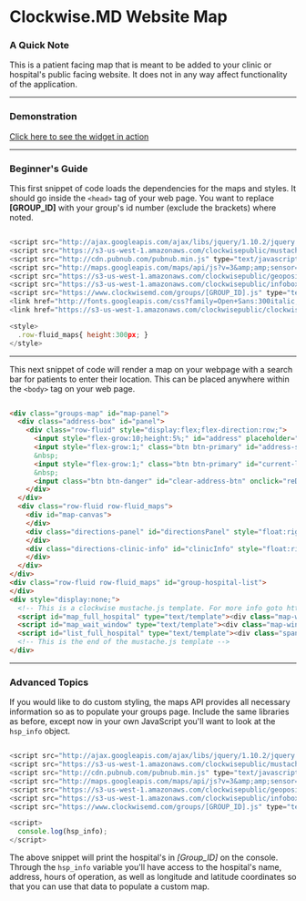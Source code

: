 # Clockwise.MD Website Map
### A Quick Note
This is a patient facing map that is meant to be added to your clinic or hospital's public
facing website.  It does not in any way affect functionality of the application.

---
### Demonstration
[Click here to see the widget in action](http://lightshedhealth.github.io/Website-Map-API/)

---
### Beginner's Guide
This first snippet of code loads the dependencies for the maps and styles.  It should go inside the
`<head>` tag of your web page.  You want to replace __[GROUP_ID]__ with your group's id number
(exclude the brackets) where noted.

```javascript

<script src="http://ajax.googleapis.com/ajax/libs/jquery/1.10.2/jquery.min.js"></script>
<script src="https://s3-us-west-1.amazonaws.com/clockwisepublic/mustache.js"></script>
<script src="http://cdn.pubnub.com/pubnub.min.js" type="text/javascript"></script>
<script src="http://maps.googleapis.com/maps/api/js?v=3&amp;amp;sensor=false" type="text/javascript"></script>
<script src="https://s3-us-west-1.amazonaws.com/clockwisepublic/geoposition.js"></script>
<script src="https://s3-us-west-1.amazonaws.com/clockwisepublic/infobox.js"></script>
<script src="https://www.clockwisemd.com/groups/[GROUP_ID].js" type="text/javascript"></script>
<link href="http://fonts.googleapis.com/css?family=Open+Sans:300italic,400italic,600italic,300,400,600" media="screen" rel="stylesheet" />
<link href="https://s3-us-west-1.amazonaws.com/clockwisepublic/clockwise_map.css" media="all" rel="stylesheet" />

<style>
  .row-fluid_maps{ height:300px; }
</style>

```

---
This next snippet of code will render a map on your webpage with a search bar for patients to enter their location.  This can be placed anywhere within the
`<body>` tag on your web page.

```html

<div class="groups-map" id="map-panel">
  <div class="address-box" id="panel">
    <div class="row-fluid" style="display:flex;flex-direction:row;">
      <input style="flex-grow:10;height:5%;" id="address" placeholder="Current Address" type="text" value="" />
      <input style="flex-grow:1;" class="btn btn-primary" id="address-search-btn" onclick="codeAddress()" type="button" value="Search Nearby" />
      &nbsp;
      <input style="flex-grow:1;" class="btn btn-primary" id="current-location-btn" onclick="findPosition()" style="display:none;" type="button" value="Use My Location" />
      &nbsp;
      <input class="btn btn-danger" id="clear-address-btn" onclick="reDrawMap()" style="display:none;flex-grow:1;" type="button" value="Clear Search" />
    </div>
  </div>
  <div class="row-fluid row-fluid_maps">
    <div id="map-canvas">
    </div>
    <div class="directions-panel" id="directionsPanel" style="float:right;height:65%;display:none">
    </div>
    <div class="directions-clinic-info" id="clinicInfo" style="float:right;height:35%;display:none">
    </div>
  </div>
</div>
<div class="row-fluid row-fluid_maps" id="group-hospital-list">
</div>
<div style="display:none;">
  <!-- This is a clockwise mustache.js template. For more info goto https://mustache.github.io/ -->
  <script id="map_full_hospital" type="text/template"><div class="map-window-full" id="hospital-window-{{id}}"><h5 class="opensans"><strong>{{{hospital_name_link}}}</strong></h5><h5 class="opensans">{{{drive_time}}}</h5><h5 class="opensans"><strong class="current_wait_placeholder">{{{current_queue_length}}}</strong>&nbsp;patient in line.</h5><h5 class="opensans">{{{address_1}}}</h5><h5 class="opensans">{{{address_2}}}</h5><h5 class="opensans">{{{city}}}, {{{state}}} {{{zip}}}</h5><h5 class="opensans">{{{phone_number}}}</h5>{{{schedule_button}}}</div></script>
  <script id="map_wait_window" type="text/template"><div class="map-window-wait" id="hospital-window-{{id}}"><h5 class="opensans"><strong>{{{hospital_name_link}}}</strong></h5><h5 class="opensans">{{{drive_time}}}</h5><h5 class="opensans"><strong class="current_wait_placeholder">{{{current_queue_length}}}</strong>&nbsp;patient in line.</h5></div></script>
  <script id="list_full_hospital" type="text/template"><div class="span4 margin-group margin-top text-center" id="list-hospital-{{id}}" style="height:300px"><h4 class="opensans"><a class="map-tooltip" onclick="focusMap({{id}})" target="_blank" title=""><img src="{{icon_url}}" />&nbsp;</a><strong>{{{hospital_name_link}}}</strong></h4><h4 class="opensans drive_time_header">{{{drive_time}}}</h4><h4 class="opensans"><strong class="current_wait_placeholder">{{{current_queue_length}}}</strong>&nbsp;patient in line.</h4><h4 class="opensans">{{{address_1}}}</h4><h4 class="opensans">{{{address_2}}}</h4><h4 class="opensans">{{{city}}}, {{{state}}} {{{zip}}}</h4><h4 class="opensans">{{{phone_number}}}</h4>{{{schedule_button}}}</div></script>
  <!-- This is the end of the mustache.js template -->
</div>

```

---
### Advanced Topics

If you would like to do custom styling, the maps API provides all necessary information so as to
populate your groups page.  Include the same libraries as before, except now in your own
JavaScript you'll want to look at the `hsp_info` object.

```javascript

<script src="http://ajax.googleapis.com/ajax/libs/jquery/1.10.2/jquery.min.js"></script>
<script src="https://s3-us-west-1.amazonaws.com/clockwisepublic/mustache.js"></script>
<script src="http://cdn.pubnub.com/pubnub.min.js" type="text/javascript"></script>
<script src="http://maps.googleapis.com/maps/api/js?v=3&amp;amp;sensor=false" type="text/javascript"></script>
<script src="https://s3-us-west-1.amazonaws.com/clockwisepublic/geoposition.js"></script>
<script src="https://s3-us-west-1.amazonaws.com/clockwisepublic/infobox.js"></script>
<script src="https://www.clockwisemd.com/groups/[GROUP_ID].js" type="text/javascript"></script>

<script>
  console.log(hsp_info);
</script>

```

The above snippet will print the hospital's in _[Group_ID]_ on the console.  Through the `hsp_info`
variable you'll have access to the hospital's name, address, hours of operation, as well as
longitude and latitude coordinates so that you can use that data to populate a custom map.
